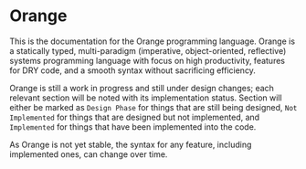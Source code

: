 # Orange

This is the documentation for the Orange programming language. Orange is a
statically typed, multi-paradigm (imperative, object-oriented, reflective)
systems programming language with focus on high productivity, features for
DRY code, and a smooth syntax without sacrificing efficiency.

Orange is still a work in progress and still under design changes; each
relevant section will be noted with its implementation status. Section will
either be marked as `Design Phase` for things that are still being designed,
`Not Implemented` for things that are designed but not implemented, and
`Implemented` for things that have been implemented into the code.

As Orange is not yet stable, the syntax for any feature, including implemented
ones, can change over time. 
